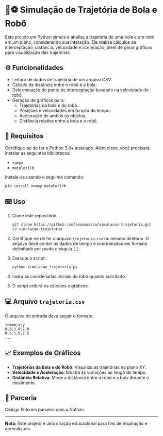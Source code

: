 
# 🤖⚽ Simulação de Trajetória de Bola e Robô

Este projeto em Python simula e analisa a trajetória de uma bola e um robô em um plano, considerando sua interação. Ele realiza cálculos de interceptação, distância, velocidade e aceleração, além de gerar gráficos para visualização das trajetórias.

## ⚙️ Funcionalidades

- Leitura de dados de trajetória de um arquivo CSV.
- Cálculo da distância entre o robô e a bola.
- Determinação do ponto de interceptação baseado na velocidade do robô.
- Geração de gráficos para:
  - Trajetórias da bola e do robô.
  - Posições e velocidades em função do tempo.
  - Aceleração de ambos os objetos.
  - Distância relativa entre a bola e o robô.

## 🔩 Requisitos

Certifique-se de ter o Python 3.8+ instalado. Além disso, você precisará instalar as seguintes bibliotecas:

- `numpy`
- `matplotlib`

Instale-as usando o seguinte comando:

```bash
pip install numpy matplotlib
```

## ⌨️ Uso

1. Clone este repositório:
    ```bash
    git clone https://github.com/seuusuario/simulacao-trajetoria.git
    cd simulacao-trajetoria
    ```

2. Certifique-se de ter o arquivo `trajetoria.csv` no mesmo diretório. O arquivo deve conter os dados de tempo e coordenadas em formato delimitado por ponto e vírgula (`;`).

3. Execute o script:
    ```bash
    python simulacao_trajetoria.py
    ```

4. Insira as coordenadas iniciais do robô quando solicitado.

5. O script exibirá os cálculos e gráficos.

## 💻 Arquivo `trajetoria.csv`

O arquivo de entrada deve seguir o formato:

```
tempo;x;y
0.0;1.0;2.0
0.5;1.5;2.5
...
```

## 📈 Exemplos de Gráficos

- **Trajetórias da Bola e do Robô**: Visualiza as trajetórias no plano XY.
- **Velocidade e Aceleração**: Mostra as variações ao longo do tempo.
- **Distância Relativa**: Mede a distância entre o robô e a bola durante o movimento.

## 👥 Parceria

Código feito em parceria com o Nathan.

---

**Nota:** Este projeto é uma criação educacional para fins de inspiração e aprendizado.
